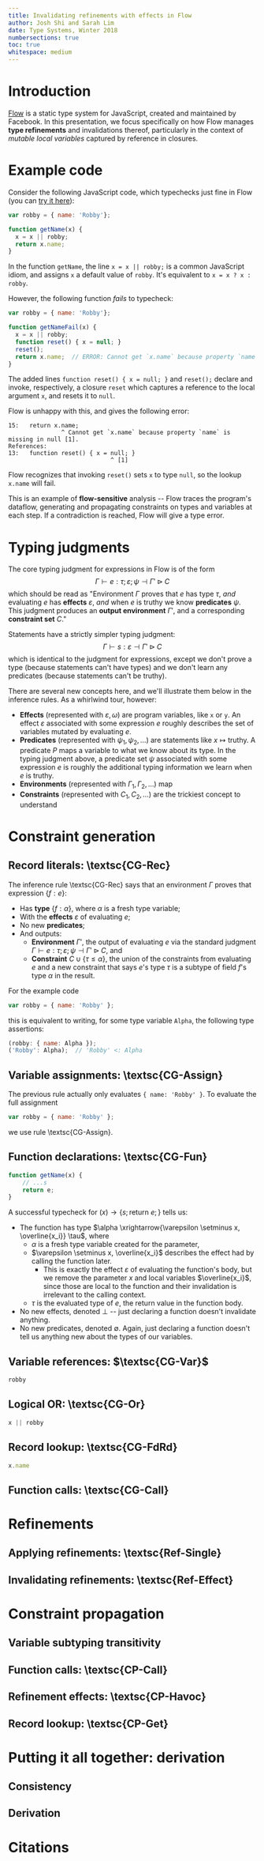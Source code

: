 ```yaml
---
title: Invalidating refinements with effects in Flow
author: Josh Shi and Sarah Lim
date: Type Systems, Winter 2018
numbersections: true
toc: true
whitespace: medium
---
```


# Introduction

[Flow](http://flow.org) is a static type system for JavaScript, created and maintained by Facebook. In this presentation, we focus specifically on how Flow manages **type refinements** and invalidations thereof, particularly in the context of *mutable local variables* captured by reference in closures.

# Example code

Consider the following JavaScript code, which typechecks just fine in Flow (you can [try it here](https://flow.org/try/#0G4QwTgBGD2BGsE8IF4IG8IDsQFsCmAXBAOQzwLEQC+A3AFB0BmArpgMYAuAltJhAOZ4OAOVx4AFAA8AlOjoQIklIogAfVVDiJ6Clu268oeAM5DxsjEtSZmAG1s1q8o6Y7mdRjszB9JAOmx8eiogA)):

```js
var robby = { name: 'Robby'};

function getName(x) {
  x = x || robby;
  return x.name;
}
```

In the function `getName`, the line `x = x || robby;` is a common JavaScript idiom, and assigns `x` a default value of `robby`. It's equivalent to `x = x ? x : robby`.

<!-- > NB: You may notice that we haven't provided annotations for `x`. Flow infers a compatible type of `x`. Calling `getKind` with an invalid argument would fail to typecheck.
> 
> NB2: If you try calling `getName({})` with an empty object `{}`, Flow won't throw an error. The type system behaves unsafely with empty objects. For more, see [Unknown property lookup on unsealed objects is unsafe](https://flow.org/en/docs/types/objects/#toc-unknown-property-lookup-on-unsealed-objects-is-unsafe) in the documentation. -->

However, the following function *fails* to typecheck:

```js
var robby = { name: 'Robby'};

function getNameFail(x) {
  x = x || robby;
  function reset() { x = null; }
  reset();
  return x.name;  // ERROR: Cannot get `x.name` because property `name` is missing in null
}
```

The added lines `function reset() { x = null; }` and `reset();` declare and invoke, respectively, a closure `reset` which captures a reference to the local argument `x`, and resets it to `null`.

Flow is unhappy with this, and gives the following error:

```
15:   return x.name;
               ^ Cannot get `x.name` because property `name` is missing in null [1].
References:
13:   function reset() { x = null; }
                             ^ [1]
```

Flow recognizes that invoking `reset()` sets `x` to type `null`, so the lookup `x.name` will fail.

This is an example of **flow-sensitive** analysis -- Flow traces the program's dataflow, generating and propagating constraints on types and variables at each step. If a contradiction is reached, Flow will give a type error.

# Typing judgments

The core typing judgment for expressions in Flow is of the form
$$\Gamma \vdash e : \tau ; \varepsilon ; \psi \dashv \Gamma' \triangleright C$$
which should be read as "Environment $\Gamma$ proves that $e$ has type $\tau$, *and* evaluating $e$ has **effects** $\varepsilon$, *and* when $e$ is truthy we know **predicates** $\psi$. This judgment produces an **output environment** $\Gamma'$, and a corresponding **constraint set** $C$."

Statements have a strictly simpler typing judgment:
$$\Gamma \vdash s : \varepsilon \dashv \Gamma' \triangleright C$$
which is identical to the judgment for expressions, except we don't prove a type (because statements can't have types) and we don't learn any predicates (because statements can't be truthy).

There are several new concepts here, and we'll illustrate them below in the inference rules. As a whirlwind tour, however:

- **Effects** (represented with $\varepsilon, \omega$) are program variables, like `x` or `y`. An effect $\varepsilon$ associated with some expression $e$ roughly describes the set of variables mutated by evaluating $e$.
- **Predicates** (represented with $\psi_1, \psi_2, \ldots$) are statements like $x \mapsto \mathrm{truthy}$. A predicate $P$ maps a variable to what we know about its type. In the typing judgment above, a predicate set $\psi$ associated with some expression $e$ is roughly the additional typing information we learn when $e$ is truthy.
- **Environments** (represented with $\Gamma_1, \Gamma_2, \ldots$) map 
- **Constraints** (represented with $C_1, C_2, \ldots$) are the trickiest concept to understand 

# Constraint generation

## Record literals: \textsc{CG-Rec}

The inference rule \textsc{CG-Rec} says that an environment $\Gamma$ proves that expression $\{ f: e \}$:

- Has **type** $\{ f: \alpha \}$, where $\alpha$ is a fresh type variable;
- With the **effects** $\varepsilon$ of evaluating $e$;
- No new **predicates**;
- And outputs:
    + **Environment** $\Gamma'$, the output of evaluating $e$ via the standard judgment $\Gamma \vdash e : \tau; \varepsilon; \psi \dashv \Gamma' \triangleright C$, and
    + **Constraint** $C \cup \{ \tau \leq \alpha \}$, the union of the constraints from evaluating $e$ and a new constraint that says $e$'s type $\tau$ is a subtype of field $f$'s type $\alpha$ in the result.

For the example code 

```js
var robby = { name: 'Robby' };
```

this is equivalent to writing, for some type variable `Alpha`, the following type assertions:

```js
(robby: { name: Alpha });
('Robby': Alpha);  // 'Robby' <: Alpha
```

## Variable assignments: \textsc{CG-Assign}

<!-- TODO(josh) -->

The previous rule actually only evaluates `{ name: 'Robby' }`. To evaluate the full assignment

```js
var robby = { name: 'Robby' };
```

we use rule \textsc{CG-Assign}.

<!-- TODO: Fill this in -->

## Function declarations: \textsc{CG-Fun}

<!-- TODO(slim) -->

```js
function getName(x) {
    // ...s
    return e;
}
```

A successful typecheck for $(x) \to \{ s; \text{return $e$}; \}$ tells us:

- The function has type $\alpha \xrightarrow{\varepsilon \setminus x, \overline{x_i}} \tau$, where
    + $\alpha$ is a fresh type variable created for the parameter,
    + $\varepsilon \setminus x, \overline{x_i}$ describes the effect had by calling the function later.
        + This is exactly the effect $\varepsilon$ of evaluating the function's body, but we remove the parameter $x$ and local variables $\overline{x_i}$, since those are local to the function and their invalidation is irrelevant to the calling context.
    + $\tau$ is the evaluated type of $e$, the return value in the function body.
- No new effects, denoted $\bot$ -- just declaring a function doesn't invalidate anything.
- No new predicates, denoted $\emptyset$. Again, just declaring a function doesn't tell us anything new about the types of our variables.

## Variable references: $\textsc{CG-Var}$

<!-- TODO(josh) -->

```js
robby
```

## Logical OR: \textsc{CG-Or}

<!-- TODO(josh) -->

```js
x || robby
```

## Record lookup: \textsc{CG-FdRd}

```js
x.name
```

## Function calls: \textsc{CG-Call}

<!-- TODO(slim) -->

# Refinements

## Applying refinements: \textsc{Ref-Single}

## Invalidating refinements: \textsc{Ref-Effect}

# Constraint propagation

<!-- Explain dataflow -->

## Variable subtyping transitivity

## Function calls: \textsc{CP-Call}

## Refinement effects: \textsc{CP-Havoc}

## Record lookup: \textsc{CP-Get}

# Putting it all together: derivation

## Consistency

## Derivation

<!-- Define consistency -->

# Citations

<!-- @article{Chaudhuri:2017:FPT:3152284.3133872,
 author = {Chaudhuri, Avik and Vekris, Panagiotis and Goldman, Sam and Roch, Marshall and Levi, Gabriel},
 title = {Fast and Precise Type Checking for JavaScript},
 journal = {Proc. ACM Program. Lang.},
 issue_date = {October 2017},
 volume = {1},
 number = {OOPSLA},
 month = oct,
 year = {2017},
 issn = {2475-1421},
 pages = {48:1--48:30},
 articleno = {48},
 numpages = {30},
 url = {http://doi.acm.org/10.1145/3133872},
 doi = {10.1145/3133872},
 acmid = {3133872},
 publisher = {ACM},
 address = {New York, NY, USA},
 keywords = {JavaScript, Type Inference, Type Systems},
} 
 -->
